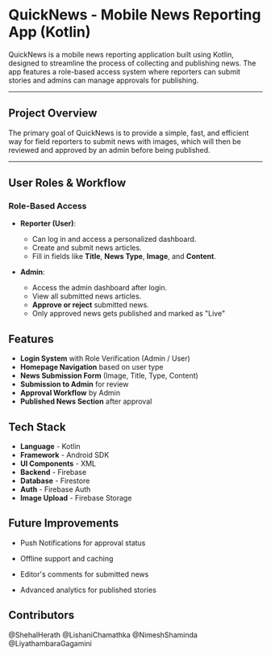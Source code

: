 #  QuickNews - Mobile News Reporting App (Kotlin)

QuickNews is a mobile news reporting application built using Kotlin, designed to streamline the process of collecting and publishing news. The app features a role-based access system where reporters can submit stories and admins can manage approvals for publishing.

---

##  Project Overview

The primary goal of QuickNews is to provide a simple, fast, and efficient way for field reporters to submit news with images, which will then be reviewed and approved by an admin before being published.

---

##  User Roles & Workflow

###  Role-Based Access

- **Reporter (User)**:
  - Can log in and access a personalized dashboard.
  - Create and submit news articles.
  - Fill in fields like **Title**, **News Type**, **Image**, and **Content**.

- **Admin**:
  - Access the admin dashboard after login.
  - View all submitted news articles.
  - **Approve or reject** submitted news.
  - Only approved news gets published and marked as "Live"
 
##  Features

-  **Login System** with Role Verification (Admin / User)
-  **Homepage Navigation** based on user type
-  **News Submission Form** (Image, Title, Type, Content)
-  **Submission to Admin** for review
-  **Approval Workflow** by Admin
-  **Published News Section** after approval

##  Tech Stack

 -  **Language**       - Kotlin                       
 -  **Framework**      - Android SDK                              
 -  **UI Components**  -  XML        
 -  **Backend**        - Firebase      
 -  **Database**       - Firestore 
 -  **Auth**           - Firebase Auth   
 -  **Image Upload**   - Firebase Storage 

## Future Improvements

- Push Notifications for approval status

- Offline support and caching

- Editor's comments for submitted news

- Advanced analytics for published stories

## Contributors
@ShehalHerath @LishaniChamathka @NimeshShaminda @LiyathambaraGagamini
